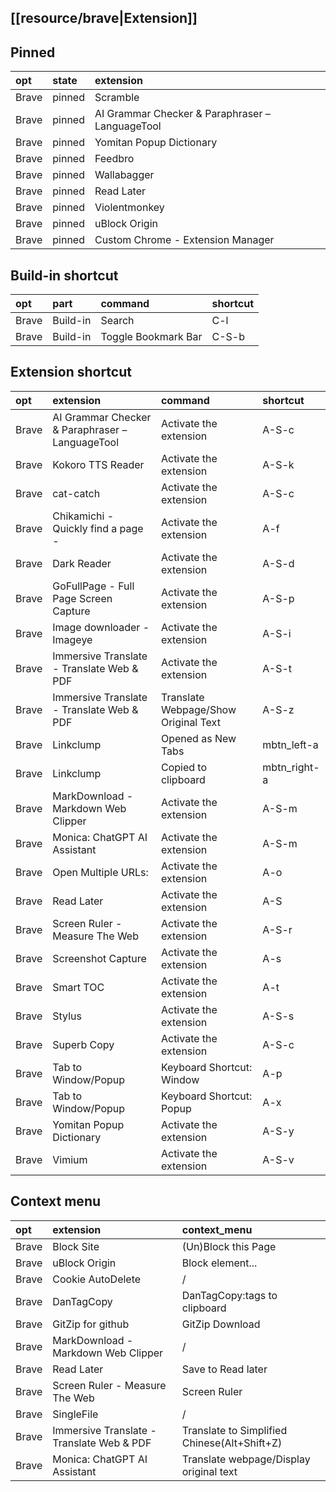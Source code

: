 ## [[resource/brave|Extension]]

## Pinned

|opt|state|extension|
|:-|:-|:-|
|Brave|pinned|Scramble|
|Brave|pinned|AI Grammar Checker & Paraphraser – LanguageTool|
|Brave|pinned|Yomitan Popup Dictionary|
|Brave|pinned|Feedbro|
|Brave|pinned|Wallabagger|
|Brave|pinned|Read Later|
|Brave|pinned|Violentmonkey|
|Brave|pinned|uBlock Origin|
|Brave|pinned|Custom Chrome - Extension Manager|

## Build-in shortcut

|opt|part|command|shortcut|
|:-|:-|:-|:-|
|Brave|Build-in|Search|C-l|
|Brave|Build-in|Toggle Bookmark Bar|C-S-b|

## Extension shortcut

|opt|extension|command|shortcut|
|:-|:-|:-|:-|
|Brave|AI Grammar Checker & Paraphraser – LanguageTool|Activate the extension|A-S-c|
|Brave|Kokoro TTS Reader|Activate the extension|A-S-k|
|Brave|cat-catch|Activate the extension|A-S-c|
|Brave|Chikamichi - Quickly find a page -|Activate the extension|A-f|
|Brave|Dark Reader|Activate the extension|A-S-d|
|Brave|GoFullPage - Full Page Screen Capture|Activate the extension|A-S-p|
|Brave|Image downloader - Imageye|Activate the extension|A-S-i|
|Brave|Immersive Translate - Translate Web & PDF|Activate the extension|A-S-t|
|Brave|Immersive Translate - Translate Web & PDF|Translate Webpage/Show Original Text|A-S-z|
|Brave|Linkclump|Opened as New Tabs|mbtn_left-a|
|Brave|Linkclump|Copied to clipboard|mbtn_right-a|
|Brave|MarkDownload - Markdown Web Clipper|Activate the extension|A-S-m|
|Brave|Monica: ChatGPT AI Assistant|Activate the extension|A-S-m|
|Brave|Open Multiple URLs:|Activate the extension|A-o|
|Brave|Read Later|Activate the extension|A-S|
|Brave|Screen Ruler - Measure The Web|Activate the extension|A-S-r|
|Brave|Screenshot Capture|Activate the extension|A-s|
|Brave|Smart TOC|Activate the extension|A-t|
|Brave|Stylus|Activate the extension|A-S-s|
|Brave|Superb Copy|Activate the extension|A-S-c|
|Brave|Tab to Window/Popup|Keyboard Shortcut: Window|A-p|
|Brave|Tab to Window/Popup|Keyboard Shortcut: Popup|A-x|
|Brave|Yomitan Popup Dictionary|Activate the extension|A-S-y|
|Brave|Vimium|Activate the extension|A-S-v|

## Context menu

|opt|extension|context_menu|
|:-|:-|:-|
|Brave|Block Site|(Un)Block this Page|
|Brave|uBlock Origin|Block element...|
|Brave|Cookie AutoDelete|/|
|Brave|DanTagCopy|DanTagCopy:tags to clipboard|
|Brave|GitZip for github|GitZip Download|
|Brave|MarkDownload - Markdown Web Clipper|/|
|Brave|Read Later|Save to Read later|
|Brave|Screen Ruler - Measure The Web|Screen Ruler|
|Brave|SingleFile|/|
|Brave|Immersive Translate - Translate Web & PDF|Translate to Simplified Chinese(Alt+Shift+Z)|
|Brave|Monica: ChatGPT AI Assistant|Translate webpage/Display original text|
